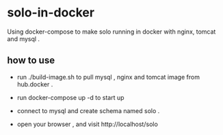 # solo-in-docker
Using docker-compose to make solo running in docker with nginx, tomcat and mysql .

## how to use

* run ./build-image.sh to pull mysql , nginx and tomcat image from hub.docker . 

* run docker-compose up -d to start up 

* connect to mysql and create schema named solo .

* open your browser , and visit http://localhost/solo
    

    
                 
